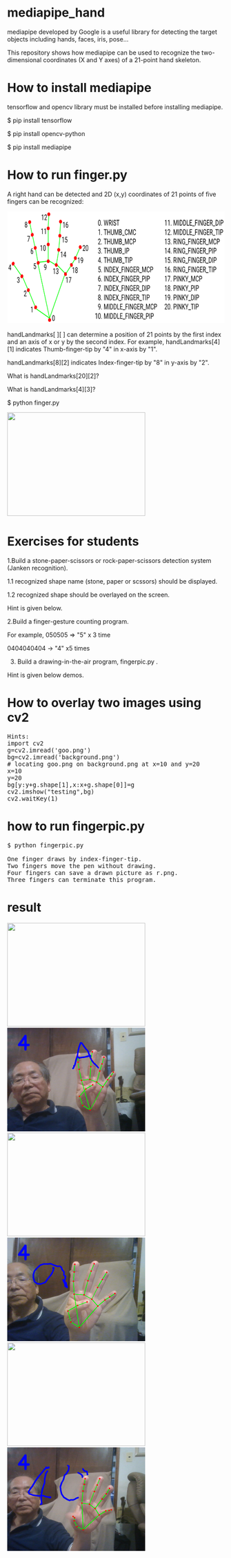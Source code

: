 # mediapipe_hand
mediapipe developed by Google is a useful library for detecting the target objects 
including hands, faces, iris, pose...

This repository shows how mediapipe can be used to recognize the two-dimensional coordinates (X and Y axes) of a 21-point hand skeleton.

# How to install mediapipe

tensorflow and opencv library must be installed before installing mediapipe.

$ pip install tensorflow

$ pip install opencv-python

$ pip install mediapipe

# How to run finger.py

A right hand can be detected and 2D (x,y) coordinates of 21 points of 
five fingers can be recognized:

<img src="hand.png" height=260 width=770 >

handLandmarks[ ][ ] can determine a position of 21 points by the first index and an axis of x or y by the second index.
For example, 
handLandmarks[4][1] indicates Thumb-finger-tip by "4" in x-axis by "1".

handLandmarks[8][2] indicates Index-finger-tip by "8" in y-axis by "2".

What is handLandmarks[20][2]?

What is handLandmarks[4][3]?

$ python finger.py

<img src="https://github.com/ytakefuji/mediapipe_hand/raw/main/result3.gif" width=320 height=240>


# Exercises for students

1.Build a stone-paper-scissors or rock-paper-scissors detection system (Janken recognition).

1.1 recognized shape name (stone, paper or scssors) should be displayed.

1.2 recognized shape should be overlayed on the screen.

Hint is given below.

2.Build a finger-gesture counting program.

For example, 050505 => "5" x 3 time

0404040404 -> "4" x5 times

3. Build a drawing-in-the-air program, fingerpic.py .

Hint is given below demos.

# How to overlay two images using cv2
<pre>
Hints:
import cv2
g=cv2.imread('goo.png') 
bg=cv2.imread('background.png')
# locating goo.png on background.png at x=10 and y=20
x=10
y=20
bg[y:y+g.shape[1],x:x+g.shape[0]]=g
cv2.imshow("testing",bg)
cv2.waitKey(1)
</pre>

# how to run fingerpic.py
<pre>
$ python fingerpic.py

One finger draws by index-finger-tip.
Two fingers move the pen without drawing.
Four fingers can save a drawn picture as r.png.
Three fingers can terminate this program.
</pre>

# result
<img src='A.gif' width=320 height=240>
<img src='A.png' width=320 height=240>

<img src='no.gif' width=320 height=240>
<img src='no.png' width=320 height=240>

<img src='4ji.gif' width=320 height=240>
<img src='4ji.png' width=320 height=240>
